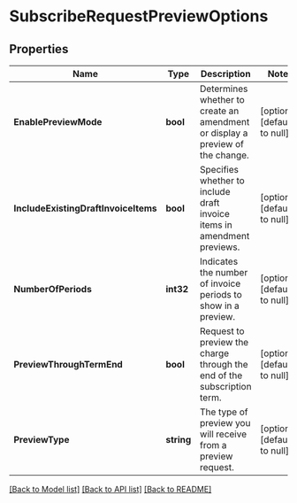 # SubscribeRequestPreviewOptions

## Properties
Name | Type | Description | Notes
------------ | ------------- | ------------- | -------------
**EnablePreviewMode** | **bool** |  Determines whether to create an amendment or display a preview of the change. | [optional] [default to null]
**IncludeExistingDraftInvoiceItems** | **bool** |  Specifies whether to include draft invoice items in amendment previews. | [optional] [default to null]
**NumberOfPeriods** | **int32** |  Indicates the number of invoice periods to show in a preview. | [optional] [default to null]
**PreviewThroughTermEnd** | **bool** |  Request to preview the charge through the end of the subscription term. | [optional] [default to null]
**PreviewType** | **string** |  The type of preview you will receive from a preview request. | [optional] [default to null]

[[Back to Model list]](../README.md#documentation-for-models) [[Back to API list]](../README.md#documentation-for-api-endpoints) [[Back to README]](../README.md)



